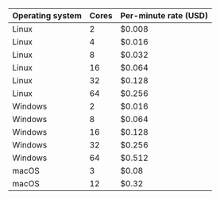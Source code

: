 | Operating system | Cores | Per-minute rate (USD) |
|--------- | -----| -----------|
|  Linux   |  2   |   $0.008   |
|  Linux   |  4   |   $0.016   |
|  Linux   |  8   |   $0.032   |
|  Linux   |  16  |   $0.064   |
|  Linux   |  32  |   $0.128   |
|  Linux   |  64  |   $0.256   |
|  Windows |  2   |   $0.016   |
|  Windows |  8   |   $0.064   |
|  Windows |  16  |   $0.128   |
|  Windows |  32  |   $0.256   |
|  Windows |  64  |   $0.512   |
|  macOS   |  3   |   $0.08    |
|  macOS   |  12  |   $0.32    |
